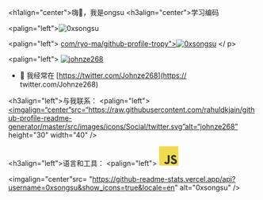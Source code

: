 <h1align="center">嗨👋，我是ongsu</h1>
<h3align="center">学习编码</h3>

<palign="left"><img src="https:// /komarev.com/ghpvc/?username=0xsongsu&label=Profile%20views&color=0e75b6&style=flat" alt="0xsongsu" /> </p>

<palign="left"> <a href="https://github.com/komarev.com/ghpvc/?username=0xsongsu&label=Profile%20views&color=0e75b6&style=flat" alt="0xsongsu" /> com/ryo-ma/github-profile-tropy"><img src="https://github-profile-tropy.vercel.app/?username=0xsongsu" alt="0xsongsu" /></a> </ p>

<palign="left"> <a href="https://twitter.com/johnze268" target="blank"><img src="https://img.shields.io/twitter/follow/ johnze268?logo=twitter&style=for-the-badge" alt="johnze268" /></a> </p>

- 📝 我经常在 [https://twitter.com/Johnze268](https:// twitter.com/Johnze268)

<h3align="left">与我联系：</h3>
<palign="left">
<a href="https://twitter.com/johnze268" target="blank" ><imgalign=“center”src=“https://raw.githubusercontent.com/rahuldkjain/github-profile-readme-generator/master/src/images/icons/Social/twitter.svg”alt=“johnze268” height="30" width="40" /></a>
</p>

<h3align="left">语言和工具：</h3>
<palign="left"> <a href="https ://developer.mozilla.org/en-US/docs/Web/JavaScript" target="_blank" rel="noreferrer"> <img src="https://raw.githubusercontent.com/devicons/devicon/master /icons/javascript/javascript-original.svg" alt="javascript" width="40" height="40"/> </a> </p> <p>

<imgalign="center"src= "https://github-readme-stats.vercel.app/api?username=0xsongsu&show_icons=true&locale=en" alt="0xsongsu" /></p>

<p><imgalign="center" src="https ://github-readme-streak-stats.herokuapp.com/?user=0xsongsu&" alt="0xsongsu" /></p>
